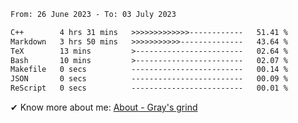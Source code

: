 <!--START_SECTION:waka-->

```txt
From: 26 June 2023 - To: 03 July 2023

C++        4 hrs 31 mins   >>>>>>>>>>>>>------------   51.41 %
Markdown   3 hrs 50 mins   >>>>>>>>>>>--------------   43.64 %
TeX        13 mins         >------------------------   02.64 %
Bash       10 mins         >------------------------   02.07 %
Makefile   0 secs          -------------------------   00.14 %
JSON       0 secs          -------------------------   00.09 %
ReScript   0 secs          -------------------------   00.01 %
```

<!--END_SECTION:waka-->

<!-- [![grayxu's github stats](https://github-readme-stats.vercel.app/api?username=grayxu&count_private=true&show_icons=true)](https://github.com/grayxu) -->

✔ Know more about me: [About - Gray's grind](https://www.grayxu.cn/)
